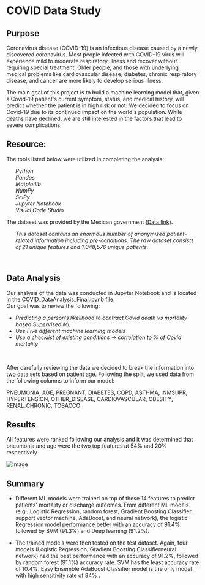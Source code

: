 # COVID Data Study

## Purpose

Coronavirus disease (COVID-19) is an infectious disease caused by a newly discovered coronavirus. Most people infected with COVID-19 virus will experience mild to moderate respiratory illness and recover without requiring special treatment. Older people, and those with underlying medical problems like cardiovascular disease, diabetes, chronic respiratory disease, and cancer are more likely to develop serious illness.

The main goal of this project is to build a machine learning model that, given a Covid-19 patient's current symptom, status, and medical history, will predict whether the patient is in high risk or not. We decided to focus on Covid-19 due to its continued impact on the world's population. While deaths have declined, we are still interested in the factors that lead to severe complications.


## Resource:

The tools listed below were utilized in completing the analysis:<br>
<ul><i>
Python <br>
Pandas<br>
Matplotlib<br>
NumPy<br>
SciPy<br>
Jupyter Notebook<br>
Visual Code Studio</ul></i>

The dataset was provided by the Mexican government <a href="https://datos.gob.mx/busca/dataset/informacion-referente-a-casos-covid-19-en-mexico">(Data link)</a>. 

<i> <ul>This dataset contains an enormous number of anonymized patient-related information including pre-conditions. The raw dataset consists of 21 unique features and 1,048,576 unique patients. </i></ul><br>


## Data Analysis

Our analysis of the data was conducted in Jupyter Notebook and is located in the <a href="https://github.com/rvroomiii/group_hub/blob/main/data_analysis/COVID_dataAnalysis_final.ipynb">COVID_DataAnalysis_Final.ipynb</a> file.<br>
Our goal was to review the following:<br>
<ul><li><i>Predicting a person’s likelihood to contract Covid death vs mortality based Supervised ML<br>
<li>Use Five different machine learning models<br>
<li>Use a checklist of existing conditions -> correlation to % of Covid mortality</i></li></ul><br>


After carefully reviewing the data we decided to break the information into two data sets based on patient age. Following the split, we used data from the following columns to inform our model:

PNEUMONIA, AGE, PREGNANT, DIABETES, COPD, ASTHMA, INMSUPR, HYPERTENSION, OTHER_DISEASE, CARDIOVASCULAR, OBESITY, RENAL_CHRONIC, TOBACCO

## Results

All features were ranked following our analysis and it was determined that pneumonia and age were the two top features at 54% and 20% respectively.

![image](https://user-images.githubusercontent.com/114262970/226057103-83acd719-d884-4ff6-854f-8a1a4dfc000a.png)


## Summary

-   Different ML models were trained on top of these 14 features to predict patients' mortality or discharge outcomes. From different ML models (e.g., Logistic Regression, random forest, Gradient Boosting Classifier, support vector machine, AdaBoost, and neural network), the logistic Regression model performance better with an accuracy of 91.4% followed by SVM (91.3%) and Deep learning (91.2%).

-   The trained models were then tested on the test dataset. Again, four models (Logistic Regression, Gradient Boosting Classifierneural network) had the best performance with an accuracy of 91.2%, followed by random forest (91.1%) accuracy rate. SVM has the least accuracy rate of 10.4%. Easy Ensemble AdaBoost Classifier model is the only model with high sensitivity rate of 84% .
